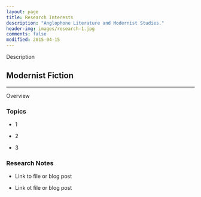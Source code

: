 ```yaml
---
layout: page
title: Research Interests
description: "Anglophone Literature and Modernist Studies."
header-img: images/research-1.jpg
comments: false
modified: 2015-04-15
---
```


Description

## Modernist Fiction
--------

Overview

### Topics

* 1

* 2

* 3

### Research Notes

* Link to file or blog post

* Link ot file or blog post
